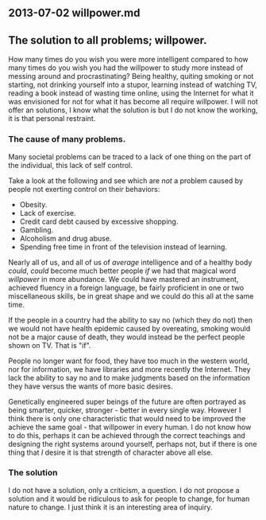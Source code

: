 ## 2013-07-02 willpower.md

## The solution to all problems; willpower.

How many times do you wish you were more intelligent compared to how many times
do you wish you had the willpower to study more instead of messing around and
procrastinating? Being healthy, quiting smoking or not starting, not drinking
yourself into a stupor, learning instead of watching TV, reading a book instead
of wasting time online, using the Internet for what it was envisioned for not
for what it has become all require willpower. I will not offer an solutions, I
know what the solution is but I do not know the working, it is that personal
restraint.

### The cause of many problems.

Many societal problems can be traced to a lack of one thing on the part of the
individual, this lack of self control.

Take a look at the following and see which are *not* a problem caused by people
not exerting control on their behaviors:

* Obesity.
* Lack of exercise.
* Credit card debt caused by excessive shopping.
* Gambling.
* Alcoholism and drug abuse.
* Spending free time in front of the television instead of learning.

Nearly all of us, and all of us of *average* intelligence and of a healthy body
*could*, *could* become much better people *if* we had that magical word
*willpower* in more abundance. We could have mastered an instrument, achieved
fluency in a foreign language, be fairly proficient in one or two miscellaneous
skills, be in great shape and we could do this all at the same time.

If the people in a country had the ability to say no (which they do not) then we
would not have health epidemic caused by overeating, smoking would not be a
major cause of death, they would instead be the perfect people shown on TV. That
is "if".

People no longer want for food, they have too much in the western world, nor for
information, we have libraries and more recently the Internet. They lack the
ability to say no and to make judgments based on the information they have
versus the wants of more basic desires.

Genetically engineered super beings of the future are often portrayed as being
smarter, quicker, stronger - better in every single way. However I think there
is only one characteristic that would need to be improved the achieve the same
goal - that willpower in every human. I do not know how to do this, perhaps it
can be achieved through the correct teachings and designing the right systems
around yourself, perhaps not, but if there is one thing that *I* desire it is
that strength of character above all else.

### The solution

I do not have a solution, only a criticism, a question. I do not propose a
solution and it would be ridiculous to ask for people to change, for human
nature to change. I just think it is an interesting area of inquiry.
